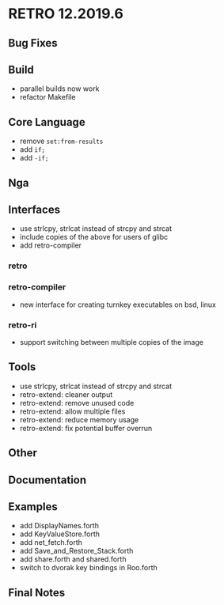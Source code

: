 # RETRO 12.2019.6

## Bug Fixes

## Build

- parallel builds now work
- refactor Makefile

## Core Language

- remove `set:from-results`
- add `if;`
- add `-if;`

## Nga

## Interfaces

- use strlcpy, strlcat instead of strcpy and strcat
- include copies of the above for users of glibc
- add retro-compiler

### retro

### retro-compiler

- new interface for creating turnkey executables on bsd, linux

### retro-ri

- support switching between multiple copies of the image

## Tools

- use strlcpy, strlcat instead of strcpy and strcat
- retro-extend: cleaner output
- retro-extend: remove unused code
- retro-extend: allow multiple files
- retro-extend: reduce memory usage
- retro-extend: fix potential buffer overrun

## Other

## Documentation

## Examples

- add DisplayNames.forth
- add KeyValueStore.forth
- add net_fetch.forth
- add Save_and_Restore_Stack.forth
- add share.forth and shared.forth
- switch to dvorak key bindings in Roo.forth

## Final Notes
